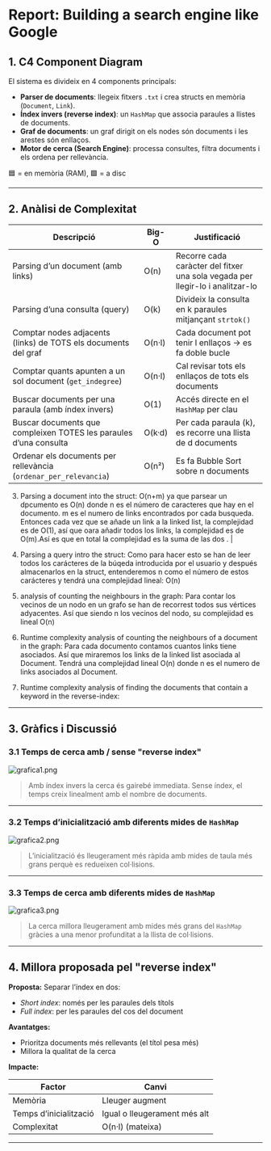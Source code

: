 # Report: Building a search engine like Google

## 1. C4 Component Diagram

El sistema es divideix en 4 components principals:

- **Parser de documents**: llegeix fitxers `.txt` i crea structs en memòria (`Document`, `Link`).
- **Índex invers (reverse index)**: un `HashMap` que associa paraules a llistes de documents.
- **Graf de documents**: un graf dirigit on els nodes són documents i les arestes són enllaços.
- **Motor de cerca (Search Engine)**: processa consultes, filtra documents i els ordena per rellevància.

🟦 = en memòria (RAM), 🟩 = a disc


---

## 2. Anàlisi de Complexitat

| Descripció                                                                 | Big-O          | Justificació                                                                 |
|----------------------------------------------------------------------------|----------------|------------------------------------------------------------------------------|
| Parsing d’un document (amb links)                                          | O(n)           | Recorre cada caràcter del fitxer una sola vegada per llegir-lo i analitzar-lo |
| Parsing d’una consulta (query)                                             | O(k)           | Divideix la consulta en k paraules mitjançant `strtok()`                     |
| Comptar nodes adjacents (links) de TOTS els documents del graf                       | O(n·l)         | Cada document pot tenir l enllaços → es fa doble bucle                        |
| Comptar quants apunten a un sol document (`get_indegree`)                 | O(n·l)         | Cal revisar tots els enllaços de tots els documents                          |
| Buscar documents per una paraula (amb índex invers)                        | O(1)           | Accés directe en el `HashMap` per clau                                       |
| Buscar documents que compleixen TOTES les paraules d’una consulta         | O(k·d)         | Per cada paraula (k), es recorre una llista de d documents                   |
| Ordenar els documents per rellevància (`ordenar_per_relevancia`)          | O(n²)          | Es fa Bubble Sort sobre n documents         






3. Parsing a document into the struct:  O(n+m)    ya que parsear un dpcumento es O(n) donde n es el número de caracteres que hay en el documento. m es el numero de links encontrados por cada busqueda. Entonces cada vez que se añade un link a la linked list, la complejidad es de O(1), así que oara añadir todos los links, la complejidad es de O(m).Así es que en total la complejidad es la suma de las dos .        |

4. Parsing a query intro the struct: Como para hacer esto se han de leer todos los carácteres de la búqeda introducida por el usuario y después almacenarlos en la struct, entenderemos n como el número de estos carácteres y tendrá una complejidad lineal: O(n)

5. analysis of counting the neighbours in the graph: Para contar los vecinos de un nodo en un grafo se han de recorrest todos sus vértices adyacentes. Así que siendo n los vecinos del nodo, su complejidad es lineal O(n)


6. Runtime complexity analysis of counting the neighbours of a document in the graph: Para cada documento contamos cuantos links tiene asociados. Así que miraremos los links de la linked list asociada al Document. Tendrá una complejidad lineal O(n) donde n es el numero de links asociados al Document.

7. Runtime complexity analysis of finding the documents that contain a keyword in the reverse-index: 


---

## 3. Gràfics i Discussió

### 3.1 Temps de cerca amb / sense "reverse index"

![grafica1.png](grafica1.png)

> Amb índex invers la cerca és gairebé immediata. Sense índex, el temps creix linealment amb el nombre de documents.

---

### 3.2 Temps d’inicialització amb diferents mides de `HashMap`

![grafica2.png](grafica2.png)

> L’inicialització és lleugerament més ràpida amb mides de taula més grans perquè es redueixen col·lisions.

---

### 3.3 Temps de cerca amb diferents mides de `HashMap`

![grafica3.png](grafica3.png)

> La cerca millora lleugerament amb mides més grans del `HashMap` gràcies a una menor profunditat a la llista de col·lisions.

---

## 4. Millora proposada pel "reverse index"

**Proposta:** Separar l’índex en dos:

- *Short index*: només per les paraules dels títols
- *Full index*: per les paraules del cos del document

**Avantatges:**
- Prioritza documents més rellevants (el títol pesa més)
- Millora la qualitat de la cerca

**Impacte:**

| Factor                 | Canvi             |
|------------------------|------------------|
| Memòria                | Lleuger augment     |
| Temps d’inicialització | Igual o lleugerament més alt |
| Complexitat            | O(n·l) (mateixa)  |

---

